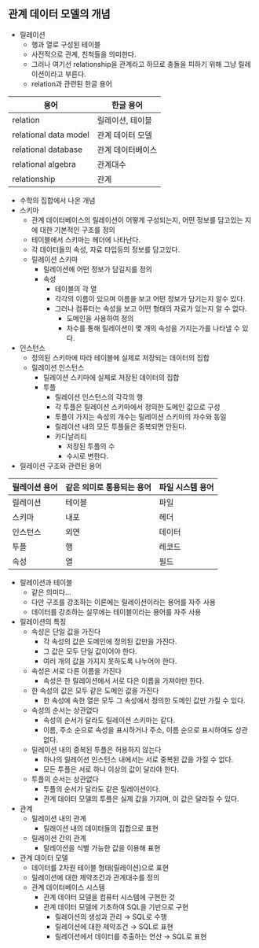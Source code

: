 ## 관계 데이터 모델의 개념

- 릴레이션
    - 행과 열로 구성된 테이블
    - 사전적으로 관계, 친척들을 의미한다.
    - 그러나 여기선 relationship을 관계라고 하므로 충돌을 피하기 위해 그냥 릴레이션이라고 부른다.
    - relation과 관련된 한글 용어
        
| 용어 | 한글 용어 |
| --- | --- |
| relation | 릴레이션, 테이블 |
| relational data model | 관계 데이터 모델 |
| relational database | 관계 데이터베이스 |
| relational algebra | 관계대수 |
| relationship | 관계 |
- 수학의 집합에서 나온 개념
- 스키마
    - 관계 데이터베이스의 릴레이션이 어떻게 구성되는지, 어떤 정보를 담고있는 지에 대한 기본적인 구조를 정의
    - 테이블에서 스키마는 헤더에 나타난다.
    - 각 데이터들의 속성, 자료 타입등의 정보를 담고있다.
    - 릴레이션 스키마
        - 릴레이션에 어떤 정보가 담길지를 정의
        - 속성
            - 테이블의 각 열
            - 각각의 이름이 있으며 이름을 보고 어떤 정보가 담기는지 알수 있다.
            - 그러나 컴퓨터는 속성을 보고 어떤 형태의 자료가 있는지 알 수 없다.
                - 도메인을 사용하여 정의
                - 차수를 통해 릴레이션이 몇 개의 속성을 가지는가를 나타낼 수 있다.
- 인스턴스
    - 정의된 스키마에 따라 테이블에 실제로 저장되는 데이터의 집합
    - 릴레이션 인스턴스
        - 릴레이션 스키마에 실제로 저장된 데이터의 집합
        - 투플
            - 릴레이션 인스턴스의 각각의 행
            - 각 투플은 릴레이션 스키마에서 정의한 도메인 값으로 구성
            - 투플이 가지는 속성의 개수는 릴레이션 스키마의 차수와 동일
            - 릴레이션 내의 모든 투플들은 중복되면 안된다.
            - 카디날리티
                - 저장된 투플의 수
                - 수시로 변한다.
- 릴레이션 구조와 관련된 용어
    
    
| 릴레이션 용어 | 같은 의미로 통용되는 용어 | 파일 시스템 용어 |
| --- | --- | --- |
| 릴레이션 | 테이블 | 파일 |
| 스키마 | 내포 | 헤더 |
| 인스턴스 | 외연 | 데이터 |
| 투플 | 행 | 레코드 |
| 속성 | 열 | 필드 |
- 릴레이션과 테이블
    - 같은 의미다…
    - 다만 구조를 강조하는 이론에는 릴레이션이라는 용어를 자주 사용
    - 데이터를 강조하는 실무에는 테이블이라는 용어를 자주 사용
- 릴레이션의 특징
    - 속성은 단일 값을 가진다
        - 각 속성의 값은 도메인에 정의된 값만을 가진다. 
        - 그 값은 모두 단일 값이어야 한다.
        - 여러 개의 값을 가지지 못하도록 나누어야 한다.
    - 속성은 서로 다른 이름을 가진다
        - 속성은 한 릴레이션에서 서로 다은 이름을 가져야만 한다.
    - 한 속성의 값은 모두 같은 도메인 값을 가진다
        - 한 속성에 속한 열은 모두 그 속성에서 정의한 도메인 값만 가질 수 있다.
    - 속성의 순서는 상관없다
        - 속성의 순서가 달라도 릴레이션 스키마는 같다.
        - 이름, 주소 순으로 속성을 표시하거나 주소, 이름 순으로 표시하여도 상관 없다.
    - 릴레이션 내의 중복된 투플은 허용하지 않는다
        - 하나의 릴레이션 인스턴스 내에서는 서로 중복된 값을 가질 수 없다.
        - 모든 투플은 서로 하나 이상의 값이 달라야 한다.
    - 투플의 순서는 상관없다
        - 투플의 순서가 달라도 같은 릴레이션이다.
        - 관계 데이터 모델의 투플은 실제 값을 가지며, 이 값은 달라질 수 있다.
- 관계
    - 릴레이션 내의 관계
        - 릴래이션 내의 데이터들의 집합으로 표현
    - 릴레이션 간의 관계
        - 랄레이션을 식별 가능한 값을 이용해 표현
- 관계 데이터 모델
    - 데이터를 2차원 테이블 형태(릴레이션)으로 표현
    - 릴레이션에 대한 제약조건과 관계대수를 정의
    - 관계 데이터베이스 시스템
        - 관계 데이터 모델을 컴퓨터 시스템에 구현한 것
        - 관계 데이터 모델에 기초하여 SQL을 기반으로 구현
            - 릴레이션의 생성과 관리 → SQL로 수행
            - 릴레이션에 대한 제약조건 → SQL로 표현
            - 릴레이션에서 데이터를 추출하는 연산 → SQL로 표현
